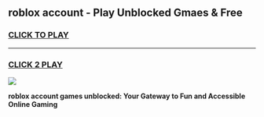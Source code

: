 
## roblox account - Play Unblocked Gmaes & Free
<h3>
<a href="https://news.freeplayer.one?title=roblox_account&ref=16F">CLICK TO PLAY</a></h3>
<hr>

<h3>
<a href="https://news.freeplayer.one?title=roblox_account&ref=16F">CLICK 2 PLAY</a>
  
</h3>

<a href="https://news.freeplayer.one?title=roblox_account&ref=16F/"><img src="https://clearcache.store/games.png"></a>


**roblox account games unblocked: Your Gateway to Fun and Accessible Online Gaming**

